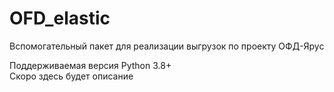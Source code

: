 # OFD_elastic <br>

Вспомогательный пакет для реализации выгрузок по проекту ОФД-Ярус

Поддерживаемая версия Python 3.8+
<br>
Скоро здесь будет описание
